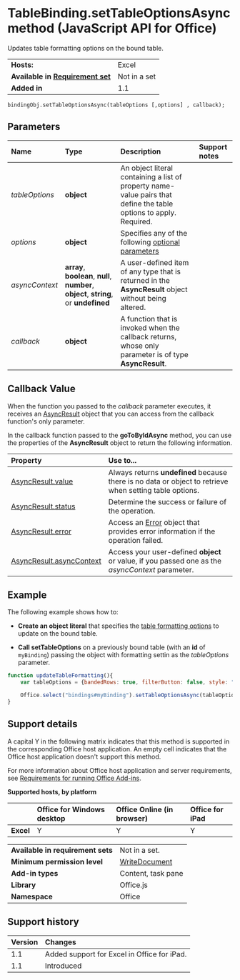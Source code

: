 
# TableBinding.setTableOptionsAsync method (JavaScript API for Office)
Updates table formatting options on the bound table.

|||
|:-----|:-----|
|**Hosts:**|Excel|
|**Available in [Requirement set](http://msdn.microsoft.com/library/6b6702f2-b0a5-46ab-a356-8dda897ca8ae%28Office.15%29.aspx)**|Not in a set|
|**Added in**|1.1|

```
bindingObj.setTableOptionsAsync(tableOptions [,options] , callback);
```


## Parameters



|**Name**|**Type**|**Description**|**Support notes**|
|:-----|:-----|:-----|:-----|
| _tableOptions_|**object**|An object literal containing a list of property name-value pairs that define the table options to apply. Required.||
| _options_|**object**|Specifies any of the following [optional parameters](http://msdn.microsoft.com/library/7fe6bb42-3178-4d96-85f5-af5caea7b950%28Office.15%29.aspx#AsyncProgramming_OptionalParameters)||
| _asyncContext_|**array**,  **boolean**,  **null**,  **number**,  **object**, **string**, or  **undefined**|A user-defined item of any type that is returned in the  **AsyncResult** object without being altered.||
| _callback_|**object**|A function that is invoked when the callback returns, whose only parameter is of type  **AsyncResult**.||

## Callback Value

When the function you passed to the  _callback_ parameter executes, it receives an [AsyncResult](../../reference/shared/asyncresult.md) object that you can access from the callback function's only parameter.

In the callback function passed to the  **goToByIdAsync** method, you can use the properties of the **AsyncResult** object to return the following information.



|**Property**|**Use to...**|
|:-----|:-----|
|[AsyncResult.value](../../reference/shared/asyncresult.value.md)|Always returns  **undefined** because there is no data or object to retrieve when setting table options.|
|[AsyncResult.status](../../reference/shared/asyncresult.status.md)|Determine the success or failure of the operation.|
|[AsyncResult.error](../../reference/shared/asyncresult.error.md)|Access an [Error](../../reference/shared/error.md) object that provides error information if the operation failed.|
|[AsyncResult.asyncContext](../../reference/shared/asyncresult.asynccontext.md)|Access your user-defined  **object** or value, if you passed one as the _asyncContext_ parameter.|

## Example

The following example shows how to:


-  **Create an object literal** that specifies the [table formatting options](http://msdn.microsoft.com/library/46b05707-b350-41be-b6b8-311799c71a33%28Office.15%29.aspx) to update on the bound table.
    
-  **Call setTableOptions** on a previously bound table (with an **id** of `myBinding`) passing the object with formatting settin as the  _tableOptions_ parameter.
    

```js
function updateTableFormatting(){
    var tableOptions = {bandedRows: true, filterButton: false, style: "TableStyleMedium3"}; 

    Office.select("bindings#myBinding").setTableOptionsAsync(tableOptions, function(asyncResult){});
}
```




## Support details


A capital Y in the following matrix indicates that this method is supported in the corresponding Office host application. An empty cell indicates that the Office host application doesn't support this method.

For more information about Office host application and server requirements, see [Requirements for running Office Add-ins](http://msdn.microsoft.com/library/67340567-bb9a-498c-96d3-3f52f28c16bc%28Office.15%29.aspx).


**Supported hosts, by platform**


||**Office for Windows desktop**|**Office Online (in browser)**|**Office for iPad**|
|:-----|:-----|:-----|:-----|
|**Excel**|Y|Y|Y|

|||
|:-----|:-----|
|**Available in requirement sets**|Not in a set.|
|**Minimum permission level**|[WriteDocument](http://msdn.microsoft.com/library/da2efadc-4ebf-45fe-be39-397ac1eb1dbd%28Office.15%29.aspx)|
|**Add-in types**|Content, task pane|
|**Library**|Office.js|
|**Namespace**|Office|

## Support history




|**Version**|**Changes**|
|:-----|:-----|
|1.1|Added support for Excel in Office for iPad.|
|1.1|Introduced|
